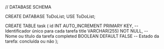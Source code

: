 // DATABASE SCHEMA

CREATE DATABASE ToDoList;
USE ToDoList;

CREATE TABLE task (
    id INT AUTO_INCREMENT PRIMARY KEY, -- Identificador único para cada tarefa
    title VARCHAR(255) NOT NULL,       -- Nome ou título da tarefa
    completed BOOLEAN DEFAULT FALSE    -- Estado da tarefa: concluída ou não
);

